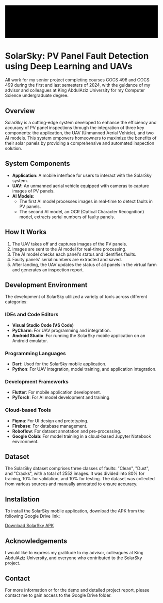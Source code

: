 ![Technology-animation-gif](https://github.com/aseelbahakeem/SolarSky-PV-Panel-Fault-Detection-using-deep-learning-UAVs/blob/main/solarSkyLogoheader.gif)
# SolarSky: PV Panel Fault Detection using Deep Learning and UAVs

All work for my senior project completing courses COCS 498 and COCS 499 during the first and last semesters of 2024, with the guidance of my advisor and colleagues at King AbdulAziz University for my Computer Science undergraduate degree.

## Overview

SolarSky is a cutting-edge system developed to enhance the efficiency and accuracy of PV panel inspections through the integration of three key components: the application, the UAV (Unmanned Aerial Vehicle), and two AI models. This system empowers homeowners to maximize the benefits of their solar panels by providing a comprehensive and automated inspection solution.

## System Components

- **Application**: A mobile interface for users to interact with the SolarSky system.
- **UAV**: An unmanned aerial vehicle equipped with cameras to capture images of PV panels.
- **AI Models**:
  - The first AI model processes images in real-time to detect faults in PV panels.
  - The second AI model, an OCR (Optical Character Recognition) model, extracts serial numbers of faulty panels.

## How It Works

1. The UAV takes off and captures images of the PV panels.
2. Images are sent to the AI model for real-time processing.
3. The AI model checks each panel's status and identifies faults.
4. Faulty panels' serial numbers are extracted and saved.
5. After landing, the UAV updates the status of all panels in the virtual farm and generates an inspection report.

## Development Environment

The development of SolarSky utilized a variety of tools across different categories:

### IDEs and Code Editors

- **Visual Studio Code (VS Code)**
- **PyCharm**: For UAV programming and integration.
- **Android Studio**: For running the SolarSky mobile application on an Android emulator.

### Programming Languages

- **Dart**: Used for the SolarSky mobile application.
- **Python**: For UAV integration, model training, and application integration.

### Development Frameworks

- **Flutter**: For mobile application development.
- **PyTorch**: For AI model development and training.

### Cloud-based Tools

- **Figma**: For UI design and prototyping.
- **Firebase**: For database management.
- **Roboflow**: For dataset annotation and pre-processing.
- **Google Colab**: For model training in a cloud-based Jupyter Notebook environment.

## Dataset

The SolarSky dataset comprises three classes of faults: "Clean", "Dust", and "Cracks", with a total of 2552 images. It was divided into 80% for training, 10% for validation, and 10% for testing. The dataset was collected from various sources and manually annotated to ensure accuracy.

## Installation

To install the SolarSky mobile application, download the APK from the following Google Drive link:

[Download SolarSky APK](https://drive.google.com/drive/u/1/folders/1dGXQyH6EInksFijNjATw3PMPjgClveM-)

## Acknowledgements

I would like to express my gratitude to my advisor, colleagues at King AbdulAziz University, and everyone who contributed to the SolarSky project.

## Contact

For more information or for the demo and detailed project report, please contact me to gain access to the Google Drive folder.
